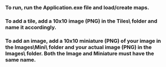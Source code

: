 ### To run, run the Application.exe file and load/create maps.
### To add a tile, add a 10x10 image (PNG) in the Tiles\ folder and name it accordingly.
### To add an image, add a 10x10 miniature (PNG) of your image in the Images\Mini\ folder and your actual image (PNG) in the Images\ folder. Both the Image and Miniature must have the same name.

